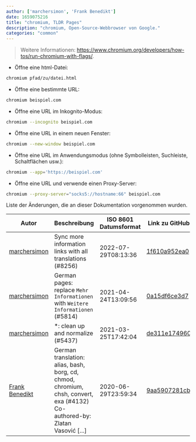 ```yaml
---
author: ['marchersimon', 'Frank Benedikt']
date: 1659075216
title: "chromium, TLDR Pages"
description: "chromium, Open-Source-Webbrowser von Google."
categories: "common"
---
```

> Weitere Informationen: <https://www.chromium.org/developers/how-tos/run-chromium-with-flags/>.

- Öffne eine html-Datei:

```bash
chromium pfad/zu/datei.html
```

- Öffne eine bestimmte URL:

```bash
chromium beispiel.com
```

- Öffne eine URL im Inkognito-Modus:

```bash
chromium --incognito beispiel.com
```

- Öffne eine URL in einem neuen Fenster:

```bash
chromium --new-window beispiel.com
```

- Öffne eine URL im Anwendungsmodus (ohne Symbolleisten, Suchleiste, Schaltflächen usw.):

```bash
chromium --app='https://beispiel.com'
```

- Öffne eine URL und verwende einen Proxy-Server:

```bash
chromium --proxy-server="socks5://hostname:66" beispiel.com
```
Liste der Änderungen, die an dieser Dokumentation vorgenommen wurden.


Autor | Beschreibung | ISO 8601 Datumsformat | Link zu GitHub
------|-----|-----|-----
[marchersimon](mailto:50295997+marchersimon@users.noreply.github.com) | Sync more information links with all translations (#8256) | 2022-07-29T08:13:36 | [1f610a952ea0](https://github.com/tldr-pages/tldr/commit/1f610a952ea0d53e0a1bdbd1246ef81f24db2f3f)
[marchersimon](mailto:50295997+marchersimon@users.noreply.github.com) | German pages: replace `Mehr Informationen` with `Weitere Informationen` (#5814) | 2021-04-24T13:09:56 | [0a15df6ce3d7](https://github.com/tldr-pages/tldr/commit/0a15df6ce3d790b71b8fa4ae2e8befe0ed0806c7)
[marchersimon](mailto:50295997+marchersimon@users.noreply.github.com) | *: clean up and normalize (#5437) | 2021-03-25T17:42:04 | [de311e174960](https://github.com/tldr-pages/tldr/commit/de311e17496083a7f805793ef228995ecc7e8c97)
[Frank Benedikt](mailto:63481435+FrankBG67@users.noreply.github.com) | German translation: alias, bash, borg, cd, chmod, chromium, chsh, convert, exa (#4132) Co-authored-by: Zlatan Vasović [...] | 2020-06-29T23:59:34 | [9aa5907281cb](https://github.com/tldr-pages/tldr/commit/9aa5907281cbaa7a0ee08b5c330c660d779282c7)

